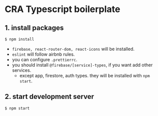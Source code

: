 # CRA Typescript boilerplate

## 1. install packages

```bash
$ npm install
```
- `firebase, react-router-dom, react-icons` will be installed.
- `eslint` will follow airbnb rules.
- you  can configure `.prettierrc`.
- you should install `@firebase/[service]-types`, if you want add other services.
    - except app, firestore, auth types. they will be  installed with `npm start`. 

## 2. start development server

```bash
$ npm start
```

